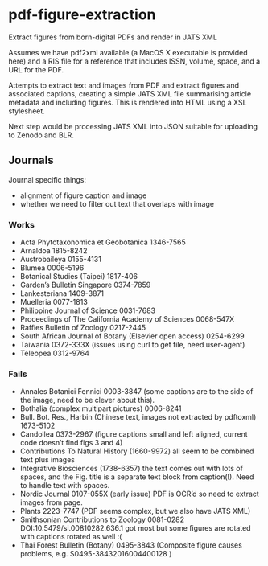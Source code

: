 # pdf-figure-extraction

Extract figures from born-digital PDFs and render in JATS XML


Assumes we have pdf2xml available (a MacOS X executable is provided here) and a RIS file for a reference that includes ISSN, volume, space, and a URL for the PDF.

Attempts to extract text and images from PDF and extract figures and associated captions, creating a simple JATS XML file summarising article metadata and including figures. This is rendered into HTML using a XSL stylesheet.

Next step would be processing JATS XML into JSON suitable for uploading to Zenodo and BLR.

## Journals

Journal specific things:
- alignment of figure caption and image
- whether we need to filter out text that overlaps with image

### Works
- Acta Phytotaxonomica et Geobotanica 1346-7565
- Arnaldoa 1815-8242
- Austrobaileya 0155-4131
- Blumea 0006-5196
- Botanical Studies (Taipei) 1817-406
- Garden’s Bulletin Singapore 0374-7859
- Lankesteriana 1409-3871
- Muelleria 0077-1813
- Philippine Journal of Science 0031-7683
- Proceedings of The California Academy of Sciences 0068-547X
- Raffles Bulletin of Zoology 0217-2445
- South African Journal of Botany (Elsevier open access) 0254-6299
- Taiwania 0372-333X (issues using curl to get file, need user-agent)
- Teleopea 0312-9764

### Fails

- Annales Botanici Fennici 0003-3847 (some captions are to the side of the image, need to be clever about this).
- Bothalia (complex multipart pictures) 0006-8241
- Bull. Bot. Res., Harbin (Chinese text, images not extracted by pdftoxml) 1673-5102
- Candollea 0373-2967 (figure captions small and left aligned, current code doesn’t find figs 3 and 4)
- Contributions To Natural History (1660-9972) all seem to be combined text plus images
-  Integrative Biosciences (1738-6357) the text comes out with lots of spaces, and the Fig. title is a separate text block from caption(!). Need to handle text with spaces.
- Nordic Journal 0107-055X (early issue) PDF is OCR’d so need to extract images from page. 
- Plants 2223-7747 (PDF seems complex, but we also have JATS XML)
- Smithsonian Contributions to Zoology 0081-0282 DOI:10.5479/si.00810282.636.1 got most but some figures are rotated with captions rotated as well :(
- Thai Forest Bulletin (Botany) 0495-3843 (Composite figure causes problems, e.g. S0495-38432016004400128 )






